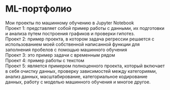 # ML-портфолио<br>
Мои проекты по машинному обучению в Jupyter Notebook<br>
Проект 1: представляет собой пример работы с данными, их подготовки и анализа путем построения графиков и проверки гипотез.<br>
Проект 2: пример проекта, в котором задача регрессии решается с использованием моей собственной написанной функции для заполнения пробелов с помощью машинного обучения<br>
Проект 3: это пример задачи с временным рядом<br>
Проект 4: пример работы с текстом<br>
Проект 5: является примером полноценного проекта, который включает в себя очистку данных, проверку зависимостей между категориями, анализ данных, масштабирование, категориальное кодирование данных, работу с моделью машинного обучения и многое другое.<br>
